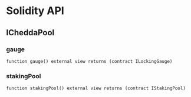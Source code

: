 # Solidity API

## ICheddaPool

### gauge

```solidity
function gauge() external view returns (contract ILockingGauge)
```

### stakingPool

```solidity
function stakingPool() external view returns (contract IStakingPool)
```

